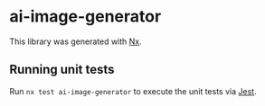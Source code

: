 # ai-image-generator

This library was generated with [Nx](https://nx.dev).

## Running unit tests

Run `nx test ai-image-generator` to execute the unit tests via [Jest](https://jestjs.io).
